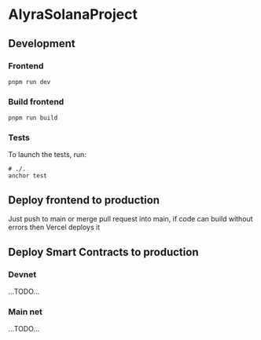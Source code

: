 # AlyraSolanaProject

## Development

### Frontend

```shell
pnpm run dev
```

### Build frontend

```shell
pnpm run build
```

### Tests

To launch the tests, run:

```shell
# ./.
anchor test
```


## Deploy frontend to production

Just push to main or merge pull request into main, if code can build without errors then Vercel deploys it

## Deploy Smart Contracts to production

### Devnet

...TODO...

### Main net

...TODO...